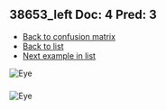 ## 38653_left Doc: 4 Pred: 3
- [Back to confusion matrix](https://github.com/juliandewit/kaggle_retinopathy/blob/master/matrix.md)
- [Back to list](https://github.com/juliandewit/kaggle_retinopathy/blob/master/lists/43/list.md)
- [Next example in list](https://github.com/juliandewit/kaggle_retinopathy/blob/master/lists/43/38/38811_left.md)

![Eye](https://retinopaty.blob.core.windows.net/size1024/38653_left_4.jpeg)

### 

![Eye]()

